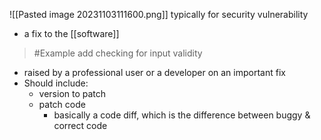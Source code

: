 ![[Pasted image 20231103111600.png]]
typically for security vulnerability

- a fix to the [[software]]
>	#Example 
>	add checking for input validity
- raised by a professional user or a developer on an important fix
- Should include:
	- version to patch
	- patch code
		- basically a code diff, which is the difference between buggy & correct code